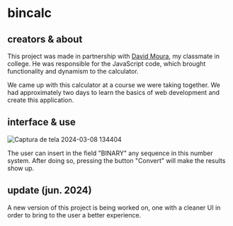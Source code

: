 # bincalc

## creators & about
This project was made in partnership with <a href="https://github.com/enderzerobl">David Moura</a>, my classmate in college. He was responsible for the JavaScript code, which brought functionality and dynamism to the calculator.

We came up with this calculator at a course we were taking together. We had approximately two days to learn the basics of web development and create this application. 

## interface & use

![Captura de tela 2024-03-08 134404](https://github.com/realBruno/bincalc/assets/123336000/257d35b8-bd96-46fe-ba6b-c2983b3bac4d)

The user can insert in the field "BINARY" any sequence in this number system. After doing so, pressing the button "Convert" will make the results show up.

## update (jun. 2024)
A new version of this project is being worked on, one with a cleaner UI in order to bring to the user a better experience.
